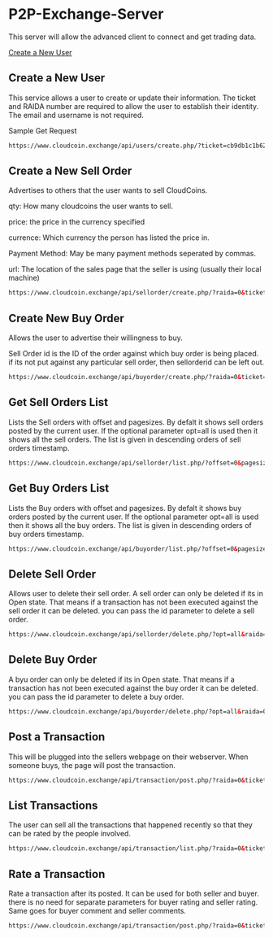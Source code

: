 # P2P-Exchange-Server
This server will allow the advanced client to connect and get trading data.

[Create a New User](README.md#create-a-new-user)


## Create a New User
This service allows a user to create or update their information. 
The ticket and RAIDA number are required to allow the user to establish their identity. The email and username is not required. 

Sample Get Request
```html
https://www.cloudcoin.exchange/api/users/create.php/?ticket=cb9db1c1b622bebde6ae7958c924f1fc9c7dec24cc00&raida=0&email=username@email.com&username=usernamevalue

```
## Create a New Sell Order 
Advertises to others that the user wants to sell CloudCoins.

qty: How many cloudcoins the user wants to sell. 

price: the price in the currency specified

currence: Which currency the person has listed the price in. 

Payment Method: May be many payment methods seperated by commas. 

url: The location of the sales page that the seller is using (usually their local machine)

```html
https://www.cloudcoin.exchange/api/sellorder/create.php/?raida=0&ticket=6511a0cbb4c3d6576d62c8a51dc532187be49b5d0b00&qty=25000&price=0.035&currency=AUD&paymentmethod=Paypal&url=http%3A%2F%2Fmyserver.com%2Findex.html%0D%0A
```

## Create New Buy Order
Allows the user to advertise their willingness to buy. 

Sell Order id is the ID of the order against which buy order is being placed. if its not put against any particular sell order, then sellorderid can be left out.

```html
https://www.cloudcoin.exchange/api/buyorder/create.php/?raida=0&ticket=6511a0cbb4c3d6576d62c8a51dc532187be49b5d0b00&qty=25000&price=0.035&currency=AUD&paymentmethod=Paypal&sellorderid=1
```


## Get Sell Orders List
Lists the Sell orders with offset and pagesizes. By defalt it shows sell orders posted by the current user.
If the optional parameter opt=all is used then it shows all the sell orders. The list is given in descending orders of sell orders timestamp.

```html
https://www.cloudcoin.exchange/api/sellorder/list.php/?offset=0&pagesize=10&opt=all&raida=0&ticket=6511a0cbb4c3d6576d62c8a51dc532187be49b5d0b00
```


## Get Buy Orders List
Lists the Buy orders with offset and pagesizes. By defalt it shows buy orders posted by the current user.
If the optional parameter opt=all is used then it shows all the buy orders. The list is given in descending orders of buy orders timestamp.

```html
https://www.cloudcoin.exchange/api/buyorder/list.php/?offset=0&pagesize=10&opt=all&raida=0&ticket=6511a0cbb4c3d6576d62c8a51dc532187be49b5d0b00
```



## Delete Sell Order
Allows user to delete their sell order. 
A sell order can only be deleted if its in Open state. That means if a transaction has not been executed against the sell order it can be deleted. you can pass the id parameter to delete a sell order.
```html
https://www.cloudcoin.exchange/api/sellorder/delete.php/?opt=all&raida=0&ticket=6511a0cbb4c3d6576d62c8a51dc532187be49b5d0b00&id=101
```


## Delete Buy Order
A byu order can only be deleted if its in Open state. That means if a transaction has not been executed against the buy order it can be deleted. you can pass the id parameter to delete a buy order.

```html
https://www.cloudcoin.exchange/api/buyorder/delete.php/?opt=all&raida=0&ticket=6511a0cbb4c3d6576d62c8a51dc532187be49b5d0b00&id=101
```

## Post a Transaction
This will be plugged into the sellers webpage on their webserver. When someone buys, the page will post the transaction. 
```html
https://www.cloudcoin.exchange/api/transaction/post.php/?raida=0&ticket=6511a0cbb4c3d6576d62c8a51dc532187be49b5d0b00&qty=25000&price=0.035&currency=AUD&paymentmethod=Paypal&sellorderid=1&buyorderid=2&buyerid=1&sellerid=2&buyercomment=buyercomment&sellercomment=sellercomment&buyerrating=3.0&sellerrating=4.0&transactionno=trnno&recieptno=recno
```

## List Transactions
The user can sell all the transactions that happened recently so that they can be rated by the people involved. 

```html
https://www.cloudcoin.exchange/api/transaction/list.php/?raida=0&ticket=6511a0cbb4c3d6576d62c8a51dc532187be49b5d0b00
```


## Rate a Transaction

Rate a transaction after its posted. It can be used for both seller and buyer. there is no need for separate parameters for buyer rating and seller rating. Same goes for buyer comment and seller comments.

```html
https://www.cloudcoin.exchange/api/transaction/post.php/?raida=0&ticket=6511a0cbb4c3d6576d62c8a51dc532187be49b5d0b00&rating=4.0&comment=comment
```








